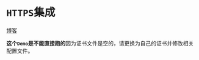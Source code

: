 # `HTTPS`集成

[博客](https://blog.csdn.net/qq_27525611/article/details/108653529)

**这个`Demo`是不能直接跑的**因为证书文件是空的，请更换为自己的证书并修改相关配置文件。
